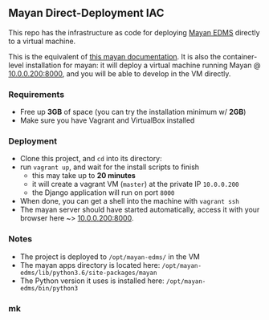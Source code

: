 
  
## Mayan Direct-Deployment IAC

This repo has the infrastructure as code for deploying [Mayan EDMS](https://www.mayan-edms.com) directly to a virtual machine. 

This is the equivalent of [this mayan documentation](https://docs.mayan-edms.com/chapters/deploying.html). It is also the container-level installation for mayan: it will deploy a virtual machine running Mayan @ [10.0.0.200:8000](http://10.0.0.200:8000/), and you will be able to develop in the VM directly. 
  

### Requirements

* Free up **3GB** of space (you can try the installation minimum w/ **2GB**)
* Make sure you have Vagrant and VirtualBox installed

### Deployment 

* Clone this project, and `cd` into its directory:
* run `vagrant up`, and wait for the install scripts to finish
	* this may take up to **20 minutes**
	* it will create a vagrant VM (`master`) at the private IP `10.0.0.200`
	* the Django application will run on port `8000`
* When done, you can get a shell into the machine with `vagrant ssh`
* The mayan server should have started automatically, access it with your browser here ~> [10.0.0.200:8000](http://10.0.0.200:8000/).

### Notes

* The project is deployed to `/opt/mayan-edms/` in the VM
* The mayan apps directory is located here: `/opt/mayan-edms/lib/python3.6/site-packages/mayan`
* The Python version it uses is installed here: `/opt/mayan-edms/bin/python3`

### mk 